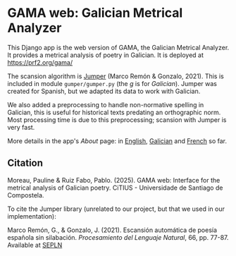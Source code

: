 # GAMA web: Galician Metrical Analyzer

This Django app is the web version of GAMA, the Galician Metrical Analyzer. It provides a metrical analysis of poetry in Galician. It is deployed at https://prf2.org/gama/

The scansion algorithm is [Jumper](https://github.com/grmarco/jumper/blob/master/jumper.py) (Marco Remón & Gonzalo, 2021). This is included in module `gumper/gumper.py` (the *g* is for *Galician*). Jumper was created for Spanish, but we adapted its data to work with Galician.

We also added a preprocessing to handle non-normative spelling in Galician, this is useful for historical texts predating an orthographic norm. Most processing time is due to this preprocessing; scansion with Jumper is very fast.

More details in the app's *About* page: in [English](https://prf2.org/en/gama/about/), [Galician](https://prf2.org/gl/gama/about/) and [French](https://prf2.org/fr/gama/about/) so far.

## Citation

Moreau, Pauline & Ruiz Fabo, Pablo. (2025). GAMA web: Interface for the metrical analysis of Galician poetry. CiTIUS - Universidade de Santiago de Compostela.

To cite the Jumper library (unrelated to our project, but that we used in our implementation):

Marco Remón, G., & Gonzalo, J. (2021). Escansión automática de poesía española sin silabación. *Procesamiento del Lenguaje Natural*, 66, pp. 77-87. Available at [SEPLN](http://journal.sepln.org/sepln/ojs/ojs/index.php/pln/article/view/6615)
